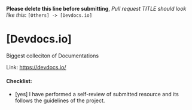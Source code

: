**Please delete this line before submitting**, _Pull request TITLE should look like this_: `[Others] -> [Devdocs.io]`

# [Devdocs.io]

Biggest colleciton of Documentations

Link: https://devdocs.io/

#### Checklist:

- [yes] I have performed a self-review of submitted resource and its follows the guidelines of the project.
